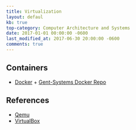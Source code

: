 ```yaml
---
title: Virtualization
layout: defaul
kb: true
top-category: Computer Architecture and Systems
date: 2017-01-01 00:00:00 -0600
last_modified_at: 2017-06-30 20:00:00 -0600
comments: true
---
```


## Containers

* [Docker](https://www.docker.com/)
        + [Gent-Systems Docker Repo](https://hub.docker.com/u/gentsystems/)

## References

* [Qemu](http://wiki.qemu-project.org/Main_Page)
* [VirtualBox](https://www.virtualbox.org/wiki/VirtualBox)
